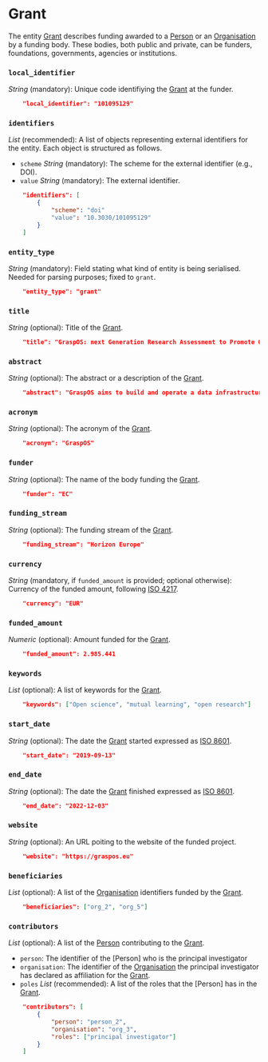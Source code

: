 # Grant

The entity [Grant](#grant) describes funding awarded to a [Person](Person) or an [Organisation](Organisation) 
by a funding body. These bodies, both public and private, can be funders, foundations, governments, agencies or institutions. 



### `local_identifier`
*String* (mandatory): Unique code identifiying the [Grant](#grant) at the funder.
 
```json
    "local_identifier": "101095129"
```


### `identifiers`
*List* (recommended):  A list of objects representing external identifiers for the entity. Each object is structured as follows.

- `scheme` *String* (mandatory): The scheme for the external identifier (e.g., DOI).
- `value` *String* (mandatory): The external identifier.

```json
    "identifiers": [
        {
            "scheme": "doi"
            "value": "10.3030/101095129"
        }
    ]
```

### `entity_type`
*String* (mandatory): Field stating what kind of entity is being serialised. Needed for parsing purposes; fixed to `grant`.

```json
    "entity_type": "grant"
```

### `title`
*String* (optional): Title of the [Grant](#grant).
 
```json
    "title": "GraspOS: next Generation Research Assessment to Promote Open Science"
```

### `abstract`
*String* (optional): The abstract or a description of the [Grant](#grant).
 
```json
    "abstract": "GraspOS aims to build and operate a data infrastructure to support the policy reforms and pave the way towards a responsible research assessment system that embeds OS practices and accelerates its adoption in Europe. GraspOS will focus on extending the EOSC ecosystem with tools and services that will facilitate monitoring the use and uptake of various types of research services and outputs (publications, datasets, software) and will catalyse the implementation of policy-level rewards to foster OS practices. These tools and services will build upon multiple sources of metric data (e.g. OpenCitations, Scholexplorer) including capabilities offered by the EOSC Core, that will be federated in the context of the project, and will take into consideration both contemporary guidelines for Responsible Research Assessment (RRA), like those provided by initiatives like DORA and the Leiden Manifesto, and the suggestions from a diversity of relevant stakeholders. GraspOS will also incorporate piloting activities to co-design, showcase, validate, and evaluate GraspOS’s key results considering domain-specific aspects and different levels of OS-aware RRA, such as the researcher (individual/group), institution, and national level."
```

### `acronym`
*String* (optional): The acronym of the [Grant](#grant).
 
```json
    "acronym": "GraspOS"
```

### `funder`
*String* (optional): The name of the body funding the [Grant](#grant).

```json
    "funder": "EC"
```

### `funding_stream`
*String* (optional): The funding stream of the [Grant](#grant).

```json
    "funding_stream": "Horizon Europe"
```

### `currency`
*String* (mandatory, if `funded_amount` is provided; optional otherwise): Currency of the funded amount, following [ISO 4217](https://en.wikipedia.org/wiki/ISO_4217).

```json
    "currency": "EUR"
```

### `funded_amount`
*Numeric* (optional): Amount funded for the [Grant](#grant).

```json
    "funded_amount": 2.985.441
```

### `keywords`
*List* (optional): A list of keywords for the [Grant](#grant).
 
```json
    "keywords": ["Open science", "mutual learning", "open research"]
```

### `start_date`
*String* (optional): The date the [Grant](#grant) started expressed as [ISO 8601](https://en.wikipedia.org/wiki/ISO_8601).

```json
    "start_date": "2019-09-13"
```

### `end_date`
*String* (optional): The date the [Grant](#grant) finished expressed as [ISO 8601](https://en.wikipedia.org/wiki/ISO_8601).
 
```json
    "end_date": "2022-12-03"
```

### `website`
*String* (optional): An URL poiting to the website of the funded project.
 
```json
    "website": "https://graspos.eu"
```

### `beneficiaries`
*List* (optional): A list of the [Organisation]() identifiers funded by the [Grant](#grant).
 
```json
    "beneficiaries": ["org_2", "org_5"]
```

### `contributors`
*List* (optional): A list of the [Person]() contributing to the [Grant](#grant).
 
- `person`: The identifier of the [Person] who is the principal investigator  
- `organisation`: The identifier of the [Organisation](Organisation) the principal investigator has declared as affiliation for the [Grant](#grant).
- `poles` *List* (recommended): A list of the roles that the [Person] has in the [Grant](#grant).

```json
    "contributors": [
        {
            "person": "person_2",
            "organisation": "org_3",
            "roles": ["principal investigator"]
        }
    ]
```